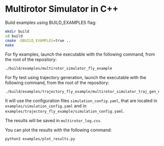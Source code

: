 # Multirotor Simulator in C++

Build examples using BUILD_EXAMPLES flag:

```bash
mkdir build
cd build
cmake -DBUILD_EXAMPLES=true ..
make
```

For fly examples, launch the executable with the following command, from the root of the repository:
```
./build/examples/multirotor_simulator_fly_example
```

For fly test using trajectory generation, launch the executable with the following command, from the root of the repository:
```
./build/examples/trajectory_fly_example/multirotor_simulator_traj_gen_example
```

It will use the configuration files `simulation_config.yaml`, that are located in `examples/simulation_config.yaml` and in `examples/trajectory_fly_example/simulation_config.yaml`.

The results will be saved in `multirotor_log.csv`.

You can plot the results with the following command:
```
python3 examples/plot_results.py
```